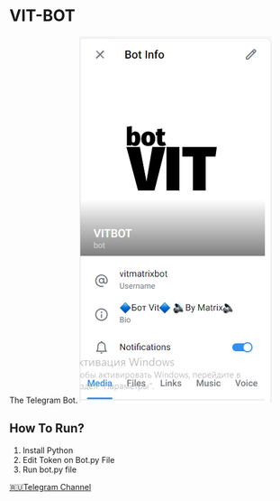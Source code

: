 # VIT-BOT
The Telegram Bot.
![alt text](https://github.com/MatveyGameRus/VIT-BOT/blob/main/Desktop%20Screenshot%202024.01.30%20-%2015.10.20.38.png?raw=true)





<h2>How To Run?</h2>

1. Install Python
2. Edit Token on Bot.py File
3. Run bot.py file

<a href="https://t.me/vitclosed">🇷🇺Telegram Channel</a>
    


